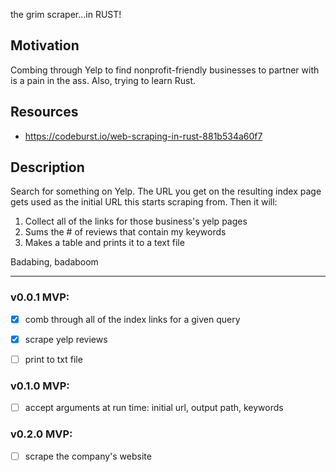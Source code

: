 the grim scraper...in RUST!

## Motivation
Combing through Yelp to find nonprofit-friendly businesses to partner with is a pain in the ass. Also, trying to learn Rust.

## Resources
* https://codeburst.io/web-scraping-in-rust-881b534a60f7


## Description
Search for something on Yelp. The URL you get on the resulting index page gets used as the initial URL this starts scraping from. Then it will:
1. Collect all of the links for those business's yelp pages
2. Sums the # of reviews that contain my keywords
3. Makes a table and prints it to a text file

Badabing, badaboom


<hr>

### v0.0.1 MVP:
- [x] comb through all of the index links for a given query
- [x] scrape yelp reviews
- [ ] print to txt file


### v0.1.0 MVP:
- [ ] accept arguments at run time: initial url, output path, keywords

### v0.2.0 MVP:
- [ ] scrape the company's website
